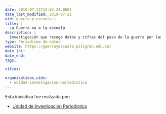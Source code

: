 ```yaml
---
date: 2019-07-21T23:02:24.000Z
date_last_modified: 2019-07-21
uid: guerra-y-escuela-i
title: |
  La Guerra va a la escuela
description: |
  Investigación que recoge datos y cifras del paso de la guerra por las escuelas en Colombia, en donde dejó maestros desaparecidos, desplazados, exiliados, amanazados y asesinados.
type: Periodismo de datos
website: https://guerrayescuela.poligran.edu.co/
date_ini: 
date_end: 
tags:

cities: 

organizations_uids:
  - unidad-investigacion-periodistica
---
```


Esta iniciativa fue realizada por:

- [Unidad de Investigación Periodística](/organizaciones/unidad-investigacion-periodistica)
